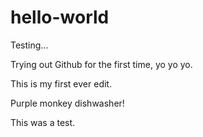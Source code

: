 # hello-world

Testing...

Trying out Github for the first time, yo yo yo.

This is my first ever edit.

Purple monkey dishwasher!

This was a test.
